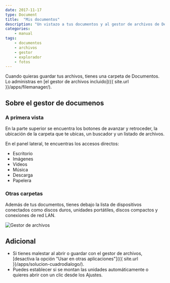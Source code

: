 ```yaml
---
date: 2017-11-17
type: Document
title:  "Mis documentos"
description: "Un vistazo a tus documentos y al gestor de archivos de Deepin"
categories:
    - manual
tags:
    - documentos
    - archivos
    - gestor
    - explorador
    - fotos
---
```


Cuando quieras guardar tus archivos, tienes una carpeta de Documentos. Lo administras en [el gestor de archivos incluido]({{ site.url }}/apps/filemanager/).

## Sobre el gestor de documenos
### A primera vista

En la parte superior se encuentra los botones de avanzar y retroceder, la ubicación de la carpeta que te ubicas, un buscador y un listado de archivos.

En el panel lateral, te encuentras los accesos directos:

* Escritorio
* Imágenes
* Vídeos
* Música
* Descarga
* Papelera

### Otras carpetas

Además de tus documentos, tienes debajo la lista de dispositivos conectados como discos duros, unidades portátiles, discos compactos y conexiones de red LAN.

<div class="row">
    <div class="medium-12 columns t30">
    <img src="{{ site.urlimg }}filemanager.png" alt="Gestor de archivos">
    </div><!-- /.medium-4.columns -->
</div>

## Adicional
* Si tienes malestar al abrir o guardar con el gestor de archivos, [desactiva la opción "Usar en otras aplicaciones"]({{ site.url }}/apps/solucion-cuadrodialogo/).
* Puedes establecer si se montan las unidades automáticamente o quieres abrir con un clic desde los Ajustes.
